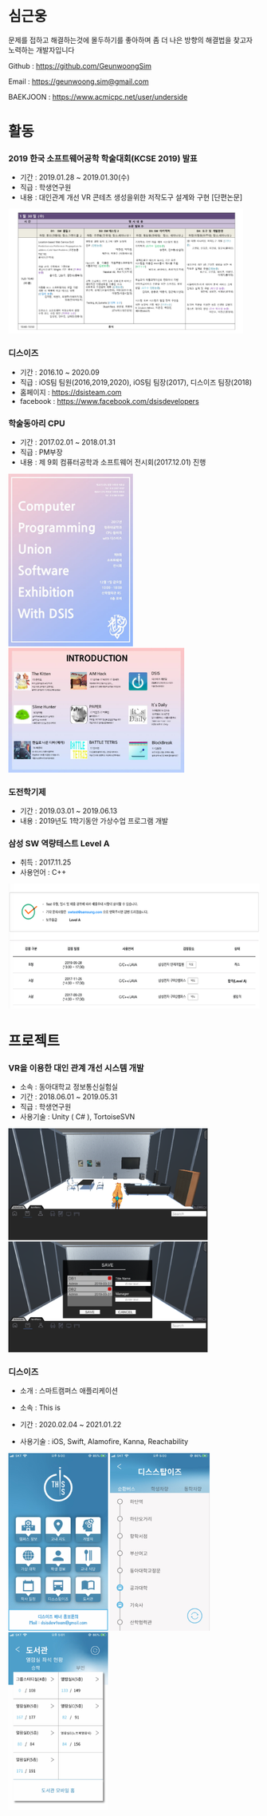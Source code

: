 # 심근웅

문제를 접하고 해결하는것에 몰두하기를 좋아하며 좀 더 나은 방향의 해결법을 찾고자 노력하는 개발자입니다

Github : https://github.com/GeunwoongSim

Email : https://geunwoong.sim@gmail.com

BAEKJOON : https://www.acmicpc.net/user/underside



# 활동

### 2019 한국 소프트웨어공학 학술대회(KCSE 2019) 발표
- 기간 : 2019.01.28 ~ 2019.01.30(수)
- 직급 : 학생연구원
- 내용 : 대인관계 개선 VR 콘테츠 생성을위한 저작도구 설계와 구현 [단편논문]

<img src = "Image/KCSE_1.png" height = "250">

### 디스이즈
- 기간 : 2016.10 ~  2020.09
- 직급 : iOS팀 팀원(2016,2019,2020), iOS팀 팀장(2017), 디스이즈 팀장(2018)
- 홈페이지 : https://dsisteam.com
- facebook : https://www.facebook.com/dsisdevelopers

### 학술동아리 CPU
- 기간 : 2017.02.01 ~ 2018.01.31
- 직급 : PM부장
- 내용 : 제 9회 컴퓨터공학과 소프트웨어 전시회(2017.12.01) 진행

<img src = "Image/cpu_1.png" width = "250"> <img src = "Image/cpu_2.png" height = "250">

### 도전학기제
- 기간 : 2019.03.01 ~ 2019.06.13
- 내용 : 2019년도 1학기동안 가상수업 프로그램 개발

### 삼성 SW 역량테스트 Level A

- 취득 : 2017.11.25
- 사용언어 : C++

<img src = "Image/SWTest_1.png" height = "250">  



# 프로젝트

### VR을 이용한 대인 관계 개선 시스템 개발

- 소속 : 동아대학교 정보통신실험실
- 기간 : 2018.06.01 ~ 2019.05.31
- 직급 : 학생연구원
- 사용기술 : Unity ( C# ), TortoiseSVN

<img src="Image/vr_1.png" width="400"><img src="Image/vr_2.png" width="400">

### 디스이즈

- 소개 : 스마트캠퍼스 애플리케이션

- 소속 : This is

- 기간 : 2020.02.04 ~ 2021.01.22

- 사용기술 : iOS, Swift, Alamofire, Kanna, Reachability

<img src="Image/thisis_1.png" width="200"> <img src="Image/thisis_2.png" width="200"> <img src="Image/thisis_3.png" width="200">

